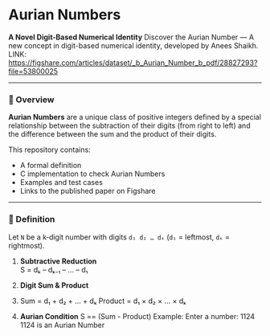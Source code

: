 # Aurian Numbers

**A Novel Digit-Based Numerical Identity**
Discover the Aurian Number — A new concept in digit-based numerical identity, developed by Anees Shaikh.
LINK: https://figshare.com/articles/dataset/_b_Aurian_Number_b_pdf/28827293?file=53800025

---

### 📖 Overview

**Aurian Numbers** are a unique class of positive integers defined by a special relationship between the subtraction of their digits (from right to left) and the difference between the sum and the product of their digits.

This repository contains:
- A formal definition  
- C implementation to check Aurian Numbers  
- Examples and test cases  
- Links to the published paper on Figshare  

---

### 🔢 Definition

Let `N` be a k‑digit number with digits `d₁ d₂ … dₖ` (`d₁` = leftmost, `dₖ` = rightmost).

1. **Subtractive Reduction**  
S = dₖ – dₖ₋₁ – … – d₁

3. **Digit Sum & Product**
4. Sum = d₁ + d₂ + … + dₖ
Product = d₁ × d₂ × … × dₖ

3. **Aurian Condition**
   S == (Sum - Product)
Example:
Enter a number: 1124
1124 is an Aurian Number
